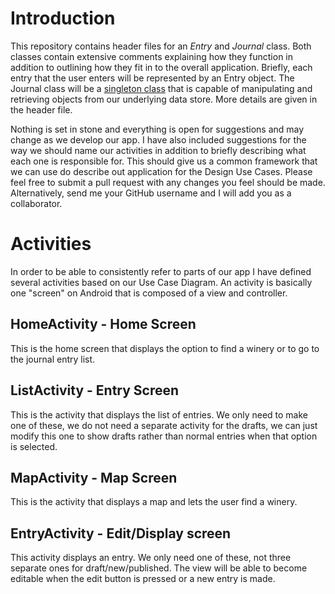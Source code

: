 # Introduction
This repository contains header files for an *Entry* and *Journal* class. Both classes contain extensive comments explaining how they function in addition to outlining how they fit in to the overall application. Briefly, each entry that the user enters will be represented by an Entry object. The Journal class will be a [singleton class](https://en.wikipedia.org/wiki/Singleton_pattern) that is capable of manipulating and retrieving objects from our underlying data store. More details are given in the header file.

Nothing is set in stone and everything is open for suggestions and may change as we develop our app. I have also included suggestions for the way we should name our activities in addition to briefly describing what each one is responsible for. This should give us a common framework that we can use do describe out application for the Design Use Cases. Please feel free to submit a pull request with any changes you feel should be made. Alternatively, send me your GitHub username and I will add you as a collaborator.

# Activities
In order to be able to consistently refer to parts of our app I have defined several activities based on our Use Case Diagram. An activity is basically one "screen" on Android that is composed of a view and controller.

## HomeActivity - Home Screen
This is the home screen that displays the option to find a winery or to go to the journal entry list.

## ListActivity - Entry Screen
This is the activity that displays the list of entries. We only need to make one of these, we do not need a separate activity for the drafts, we can just modify this one to show drafts rather than normal entries when that option is selected.

## MapActivity - Map Screen
This is the activity that displays a map and lets the user find a winery.

## EntryActivity - Edit/Display screen
This activity displays an entry. We only need one of these, not three separate ones for draft/new/published. The view will be able to become editable when the edit button is pressed or a new entry is made.
